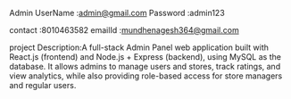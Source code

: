Admin UserName :admin@gmail.com
Password :admin123

contact :8010463582
emailId :mundhenagesh364@gmail.com

project Description:A full-stack Admin Panel web application built with React.js (frontend) and Node.js + Express (backend), using MySQL as the database. It allows admins to manage users and stores, track ratings, and view analytics, while also providing role-based access for store managers and regular users.
